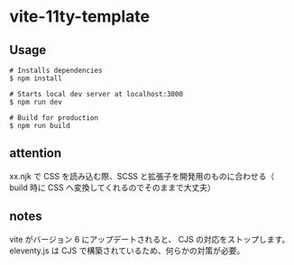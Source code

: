 # vite-11ty-template

## Usage

```shell
# Installs dependencies
$ npm install

# Starts local dev server at localhost:3000
$ npm run dev

# Build for production
$ npm run build
```

## attention

xx.njk で CSS を読み込む際、SCSS と拡張子を開発用のものに合わせる（ build 時に CSS へ変換してくれるのでそのままで大丈夫）

## notes

vite がバージョン 6 にアップデートされると、 CJS の対応をストップします。
eleventy.js は CJS で構築されているため、何らかの対策が必要。
